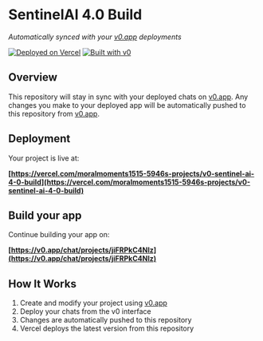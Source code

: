 # SentinelAI 4.0 Build

*Automatically synced with your [v0.app](https://v0.app) deployments*

[![Deployed on Vercel](https://img.shields.io/badge/Deployed%20on-Vercel-black?style=for-the-badge&logo=vercel)](https://vercel.com/moralmoments1515-5946s-projects/v0-sentinel-ai-4-0-build)
[![Built with v0](https://img.shields.io/badge/Built%20with-v0.app-black?style=for-the-badge)](https://v0.app/chat/projects/jiFRPkC4NIz)

## Overview

This repository will stay in sync with your deployed chats on [v0.app](https://v0.app).
Any changes you make to your deployed app will be automatically pushed to this repository from [v0.app](https://v0.app).

## Deployment

Your project is live at:

**[https://vercel.com/moralmoments1515-5946s-projects/v0-sentinel-ai-4-0-build](https://vercel.com/moralmoments1515-5946s-projects/v0-sentinel-ai-4-0-build)**

## Build your app

Continue building your app on:

**[https://v0.app/chat/projects/jiFRPkC4NIz](https://v0.app/chat/projects/jiFRPkC4NIz)**

## How It Works

1. Create and modify your project using [v0.app](https://v0.app)
2. Deploy your chats from the v0 interface
3. Changes are automatically pushed to this repository
4. Vercel deploys the latest version from this repository
